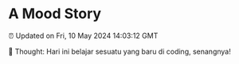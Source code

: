 # A Mood Story

⏰ Updated on Fri, 10 May 2024 14:03:12 GMT

💭 Thought: Hari ini belajar sesuatu yang baru di coding, senangnya!

